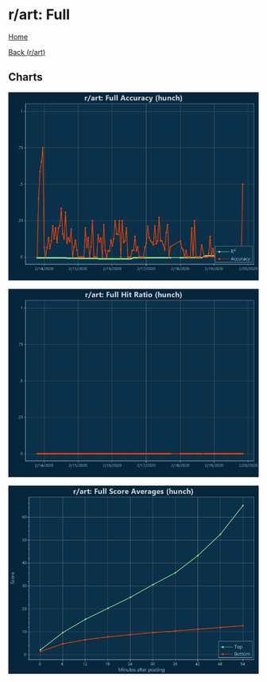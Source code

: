 # r/art: Full

[Home](../../index.md)

[Back (r/art)](../hunch_art.md)

## Charts

![r/art R² (hunch)](../../images/models/hunch_art_Full_Accuracy.png "r/art R² (hunch)")

![r/art Hit Ratio (hunch)](../../images/models/hunch_art_Full_HitRatio.png "r/art Hit Ratio (hunch)")

![r/art Score Averages (hunch)](../../images/models/hunch_art_Full_Scores.png "r/art Score Averages (hunch)")

